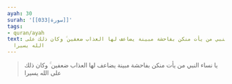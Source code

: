 ```yaml
---
ayah: 30
surah: '[[033|سورة]]'
tags:
- quran/ayah
text: يا نساء النبي من يأت منكن بفاحشة مبينة يضاعف لها العذاب ضعفين ۚ وكان ذلك على
  الله يسيرا
---
```

> يا نساء النبي من يأت منكن بفاحشة مبينة يضاعف لها العذاب ضعفين ۚ وكان ذلك على الله يسيرا
